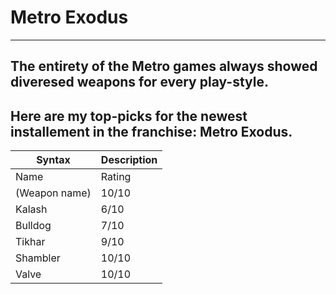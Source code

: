 # Metro Exodus
---

The entirety of the Metro games always showed diveresed weapons for every play-style.
---

Here are my top-picks for the newest installement in the franchise: Metro Exodus.
---

| Syntax | Description |
| ----------- | ----------- |
| Name | Rating |
| (Weapon name) | 10/10 |
| Kalash | 6/10 |
| Bulldog | 7/10 |
| Tikhar | 9/10 |
| Shambler | 10/10 |
| Valve | 10/10 |
